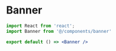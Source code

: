 # Banner

```jsx
import React from 'react'; 
import Banner from '@/components/banner' 

export default () => <Banner />
```
